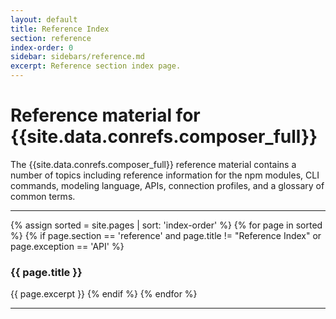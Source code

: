 ```yaml
---
layout: default
title: Reference Index
section: reference
index-order: 0
sidebar: sidebars/reference.md
excerpt: Reference section index page.
---
```


# Reference material for {{site.data.conrefs.composer_full}}

The {{site.data.conrefs.composer_full}} reference material contains a number of topics including reference information for the npm modules, CLI commands, modeling language, APIs, connection profiles, and a glossary of common terms.

---

{% assign sorted = site.pages | sort: 'index-order' %}
{% for page in sorted %}
{% if page.section == 'reference' and page.title != "Reference Index" or page.exception == 'API' %}
### {{ page.title }}
{{ page.excerpt }}
{% endif %}
{% endfor %}

---
